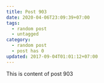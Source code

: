 ```yaml
---
title: Post 903
date: 2020-04-06T23:09:39+07:00
tags:
  - random post
  - untagged
category:
  - random post
  - post has 0
updated: 2017-09-04T01:01:12+07:00
---
```

This is content of post 903
